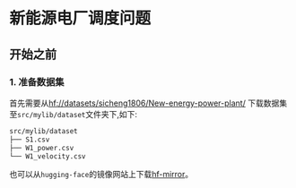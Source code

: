 # 新能源电厂调度问题

## 开始之前

### 1. 准备数据集

首先需要从[hf://datasets/sicheng1806/New-energy-power-plant/](https://huggingface.co/datasets/sicheng1806/New-energy-power-plant) 下载数据集至`src/mylib/dataset`文件夹下,如下:
```sh
src/mylib/dataset
├── S1.csv
├── W1_power.csv
└── W1_velocity.csv
```

也可以从`hugging-face`的镜像网站上下载[hf-mirror](https://hf-mirror.com/)。

